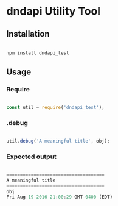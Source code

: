 # dndapi Utility Tool

## Installation

``` javascript

npm install dndapi_test

```

## Usage

### Require

``` javascript

const util = require('dndapi_test');

```

### .debug

``` javascript

util.debug('A meaningful title', obj);

```

### Expected output

``` javascript

====================================
A meaningful title
====================================
obj
Fri Aug 19 2016 21:00:29 GMT-0400 (EDT)

```
